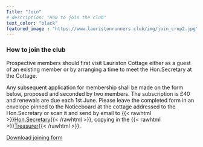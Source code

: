 ```yaml
---
Title: "Join"
# description: "How to join the club"
text_color: "black"
featured_image : "https://www.lauristonrunners.club/img/join_crop2.jpg"
---
```


### How to join the club

Prospective members should first visit Lauriston Cottage either as a guest of an existing member or by arranging a time to meet the Hon.Secretary at the Cottage.

Any subsequent application for membership shall be made on the form below, proposed and seconded by two members.  The subscription is £40 and renewals are due each 1st June.  Please leave the completed form in an envelope pinned to the Noticeboard at the cottage addressed to the Hon.Secretary or scan it and send by email to {{< rawhtml >}}<a href = "mailto: secretary@lauristonrunners.club">Hon.Secretary</a>{{< /rawhtml >}}, copying in the {{< rawhtml >}}<a href = "mailto: treasurer@lauristonrunners.club">Treasurer</a>{{< /rawhtml >}}.

[Download joining form](/docs/join.pdf)
